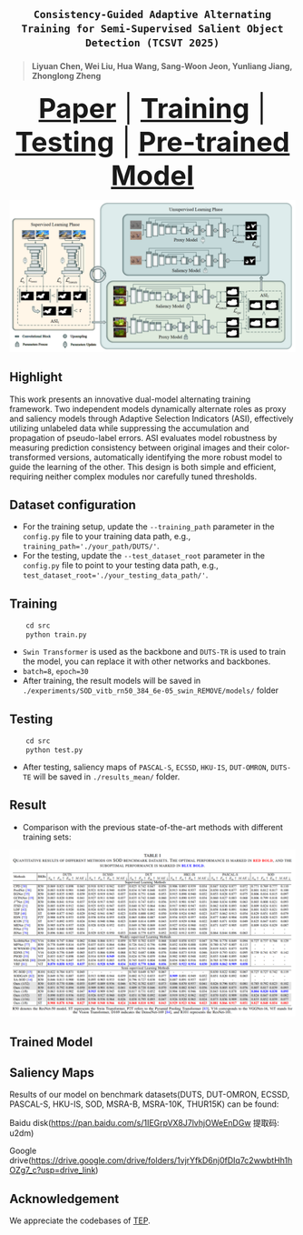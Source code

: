 ## <p align=center> `Consistency-Guided Adaptive Alternating Training for Semi-Supervised Salient Object Detection (TCSVT 2025)` </p>
> #### Liyuan Chen, Wei Liu, Hua Wang, Sang-Woon Jeon, Yunliang Jiang, Zhonglong Zheng </sup>


<font size=7><div align='center' > <a href=https://ieeexplore.ieee.org/document/10876394>**Paper**</a> | [**Training**](#training) | [**Testing**](#Testing) | [**Pre-trained Model**](#training)  </div></font>

![模型框架](framework.png)


## Highlight 

This work presents an innovative dual-model alternating training framework. Two independent models dynamically alternate roles as proxy and saliency models through Adaptive Selection Indicators (ASI), effectively utilizing unlabeled data while suppressing the accumulation and propagation of pseudo-label errors. ASI evaluates model robustness by measuring prediction consistency between original images and their color-transformed versions, automatically identifying the more robust model to guide the learning of the other. This design is both simple and efficient, requiring neither complex modules nor carefully tuned thresholds.



## Dataset configuration

- For the training setup, update the `--training_path` parameter in the `config.py` file to your training data path, e.g., `training_path='./your_path/DUTS/'`.
- For the testing, update the `--test_dataset_root` parameter in the `config.py` file to point to your testing data path, e.g., `test_dataset_root='./your_testing_data_path/'`.



## Training

```shell
    cd src
    python train.py
```
- `Swin Transformer` is used as the backbone and `DUTS-TR` is used to train the model, you can replace it with other networks and backbones.
- `batch=8`, `epoch=30`
- After training, the result models will be saved in `./experiments/SOD_vitb_rn50_384_6e-05_swin_REMOVE/models/` folder

## Testing

```shell
    cd src
    python test.py
```
- After testing, saliency maps of `PASCAL-S`, `ECSSD`, `HKU-IS`, `DUT-OMRON`, `DUTS-TE` will be saved in `./results_mean/` folder.




## Result

+ Comparison with the previous state-of-the-art methods with different training sets:

![比较结果](result.png)



## Trained Model



## Saliency Maps
Results of our model on benchmark datasets(DUTS, DUT-OMRON, ECSSD, PASCAL-S, HKU-IS, SOD, MSRA-B, MSRA-10K, THUR15K) can be found:

Baidu disk(https://pan.baidu.com/s/1IEGrpVX8J7lvhjOWeEnDGw 提取码: u2dm)

Google drive(https://drive.google.com/drive/folders/1vjrYfkD6nj0fDIq7c2wwbtHh1hOZg7_c?usp=drive_link)




## Acknowledgement

We appreciate the codebases of [TEP](https://github.com/JingZhang617/EBMGSOD).



